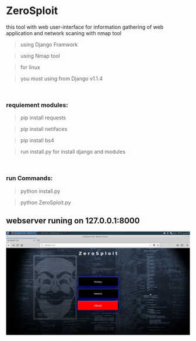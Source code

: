 # ZeroSploit
this tool with web user-interface for information gathering of web application and network scaning with nmap tool

> using Django Framwork

> using Nmap tool 

> for linux

> you must using from Django v1.1.4

<br>
<h3>requiement modules:</h3>

> pip install requests

> pip install netifaces

> pip install bs4

> run install.py for install django and modules

<br>
<h3>run Commands:</h3>

> python install.py

> python ZeroSploit.py

<h2>webserver runing on 127.0.0.1:8000</h2>

<img src="https://raw.githubusercontent.com/Abolfazl-Hajizade/ZeroSploit/master/home.png"/>



